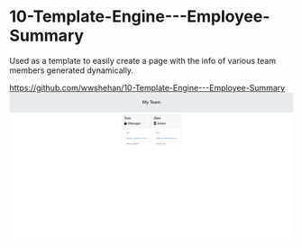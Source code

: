 # 10-Template-Engine---Employee-Summary

Used as a template to easily create a page with the info of various team members generated dynamically.

https://github.com/wwshehan/10-Template-Engine---Employee-Summary
![Screenshot of site](Assets/screenshots/oophmwk.png?raw=true "Screenshot of site")
